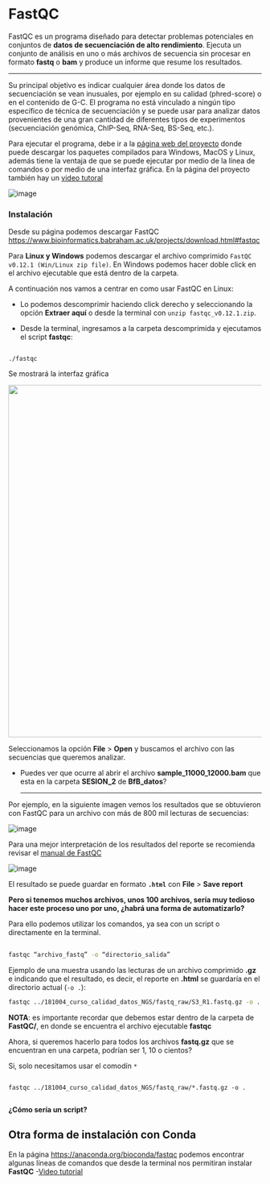 # FastQC

FastQC es un programa diseñado para detectar problemas potenciales en conjuntos de **datos de secuenciación de alto rendimiento**. Ejecuta un conjunto de análisis en uno o más archivos de secuencia sin procesar en formato **fastq** o **bam** y produce un informe que resume los resultados. 

-----
Su principal objetivo es indicar cualquier área donde los datos de secuenciación se vean inusuales, por ejemplo en su calidad (phred-score) o en el contenido de G-C. El programa no está vinculado a ningún tipo específico de técnica de secuenciación y se puede usar para analizar datos provenientes de una gran cantidad de diferentes tipos de experimentos (secuenciación genómica, ChIP-Seq, RNA-Seq, BS-Seq, etc.).

Para ejecutar el programa, debe ir a la [página web del proyecto](https://www.bioinformatics.babraham.ac.uk/projects/fastqc/) donde puede descargar los paquetes compilados para Windows, MacOS y Linux, además tiene la ventaja de que se puede ejecutar por medio de la línea de comandos o por medio de una interfaz gráfica. En la página del proyecto también hay un [video tutoral](https://www.youtube.com/watch?v=bz93ReOv87Y)

![image](https://user-images.githubusercontent.com/25624961/231903893-89aaa25c-749a-41e1-b6b7-7ef13fa2f6fb.png)


### Instalación

Desde su página podemos descargar FastQC https://www.bioinformatics.babraham.ac.uk/projects/download.html#fastqc

Para **Linux y Windows** podemos descargar el archivo comprimido `FastQC v0.12.1 (Win/Linux zip file)`. En Windows podemos hacer doble click en el archivo ejecutable que está dentro de la carpeta. 


A continuación nos vamos a centrar en como usar FastQC en Linux:


- Lo podemos descomprimir haciendo click derecho y seleccionando la opción **Extraer aquí** o desde la terminal con `unzip fastqc_v0.12.1.zip`.

- Desde la terminal, ingresamos a la carpeta descomprimida y ejecutamos el script **fastqc**:

```console

./fastqc 

```

Se mostrará la interfaz gráfica


<image src="https://user-images.githubusercontent.com/25624961/231905692-394052f1-60a7-4f33-8bda-d1a4747be741.png" width="700">

Seleccionamos la opción **File** > **Open** y buscamos el archivo con las secuencias que queremos analizar. 
  
* Puedes ver que ocurre al abrir el archivo **sample_11000_12000.bam** que esta en la carpeta **SESION_2** de **BfB_datos**?

  ---------
  
Por ejemplo, en la siguiente imagen vemos los resultados que se obtuvieron con FastQC para un archivo con más de 800 mil lecturas de secuencias:
  
  
![image](https://user-images.githubusercontent.com/25624961/231906856-fe392a49-55c9-48e8-8f36-778bec5d49b1.png)
  

Para una mejor interpretación de los resultados del reporte se recomienda revisar el [manual de FastQC](https://dnacore.missouri.edu/PDF/FastQC_Manual.pdf) 
  

![image](https://user-images.githubusercontent.com/25624961/231906884-bd5e6d17-9ba1-4a7e-b97f-f30aff54d606.png)

El resultado se puede guardar en formato **`.html`** con **File** > **Save report**
  
  
**Pero si tenemos muchos archivos, unos 100 archivos, sería muy tedioso hacer este proceso uno por uno, ¿habrá una forma de automatizarlo?**
  
  Para ello podemos utilizar los comandos, ya sea con un script o directamente en la terminal.
  
```bash
  
fastqc “archivo_fastq” -o “directorio_salida”  
```
  

Ejemplo de una muestra usando las lecturas de un archivo comprimido **.gz** e indicando que el resultado, es decir, el reporte en **.html** se guardaría en el directorio actual (`-o .`):
  
```bash
fastqc ../181004_curso_calidad_datos_NGS/fastq_raw/S3_R1.fastq.gz -o . 
```

**NOTA**: es importante recordar que debemos estar dentro de la carpeta de **FastQC/**, en donde se encuentra el archivo ejecutable **fastqc**
  
  Ahora, si queremos hacerlo para todos los archivos **fastq.gz** que se encuentran en una carpeta, podrían ser 1, 10 o cientos? 
  
  Si, solo necesitamos usar el comodín `*`
  
  
```console
  
fastqc ../181004_curso_calidad_datos_NGS/fastq_raw/*.fastq.gz -o . 
  
```
  
  **¿Cómo sería un script?**
  
  

  
  
  
## Otra forma de instalación con Conda

En la página https://anaconda.org/bioconda/fastqc podemos encontrar algunas líneas de comandos que desde la terminal nos permitiran instalar **FastQC**
-[Video tutorial](https://www.youtube.com/watch?v=Umo1pRuT0OI)
  
  
  
